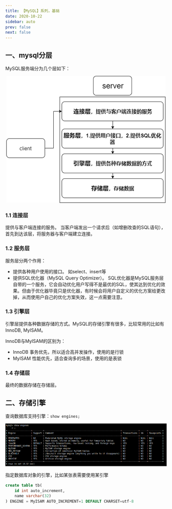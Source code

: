 ```yaml
---
title: 【MySQL】系列，基础
date: 2020-10-22
sidebar: auto
prev: false
next: false
---
```


## 一、mysql分层
MySQL服务端分为几个层如下：

<center>

![分层](./img/mysqllevel.png)

</center>

### 1.1 连接层
提供与客户端连接的服务。
当客户端发出一个请求后（如增删改查的SQL语句），首先到达该层，将服务器与客户端建立连接。

### 1.2 服务层
服务层分两个作用：

- 提供各种用户使用的接口。 如select、insert等
- 提供SQL优化器（MySQL Query Optimizer）。 SQL优化器是MySQL服务层自带的一个服务，它会自动优化用户写得不是最优的SQL，使其达到优化的效果。但由于优化器毕竟只是优化器，有时候会将用户自定义的优化方案给更改掉，从而使用户自己的优化方案失效，这一点需要注意。
### 1.3 引擎层

引擎层提供各种数据存储的方式。MySQL的存储引擎有很多，比较常用的比如有InnoDB, MyISAM。

InnoDB与MyISAM的区别为：

- InnoDB 事务优先，所以适合高并发操作，使用的是行锁
- MyISAM 性能优先，适合查询多的场景，使用的是表锁

### 1.4 存储层

最终的数据存储在存储层。

## 二、存储引擎

查询数据库支持引擎：`show engines;`

<center>

![支持引擎](./img/20201022172148013.png)

</center>

指定数据库对象的引擎，比如某张表需要使用某引擎
```sql
create table tb(
    id int auto_increment,
    name varchar(32)
) ENGINE = MyISAM AUTO_INCREMENT=1 DEFAULT CHARSET=utf-8
```


